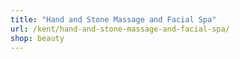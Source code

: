 ```yaml
---
title: "Hand and Stone Massage and Facial Spa"
url: /kent/hand-and-stone-massage-and-facial-spa/
shop: beauty
---
```

